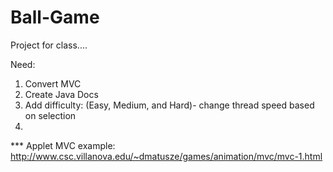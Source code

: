 Ball-Game
=========
Project for class....

Need:
1. Convert MVC 
2. Create Java Docs
3. Add difficulty: (Easy, Medium, and Hard)- change thread speed based on selection 
4. 


*** Applet MVC example: http://www.csc.villanova.edu/~dmatusze/games/animation/mvc/mvc-1.html
